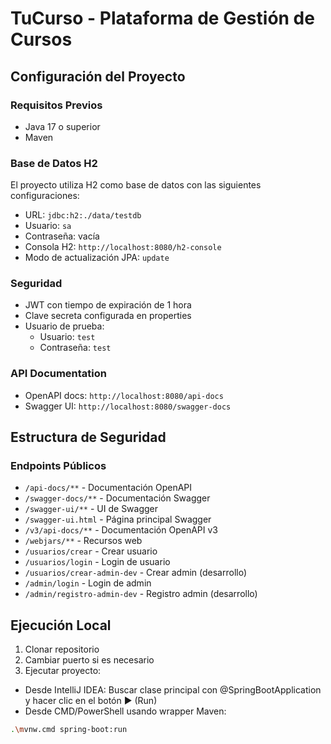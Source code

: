 # TuCurso - Plataforma de Gestión de Cursos

## Configuración del Proyecto

### Requisitos Previos
- Java 17 o superior
- Maven

### Base de Datos H2
El proyecto utiliza H2 como base de datos con las siguientes configuraciones:
- URL: `jdbc:h2:./data/testdb`
- Usuario: `sa`
- Contraseña: vacía
- Consola H2: `http://localhost:8080/h2-console`
- Modo de actualización JPA: `update`

### Seguridad
- JWT con tiempo de expiración de 1 hora
- Clave secreta configurada en properties
- Usuario de prueba:
    - Usuario: `test`
    - Contraseña: `test`

### API Documentation
- OpenAPI docs: `http://localhost:8080/api-docs`
- Swagger UI: `http://localhost:8080/swagger-docs`

## Estructura de Seguridad

### Endpoints Públicos
- `/api-docs/**` - Documentación OpenAPI
- `/swagger-docs/**` - Documentación Swagger
- `/swagger-ui/**` - UI de Swagger
- `/swagger-ui.html` - Página principal Swagger
- `/v3/api-docs/**` - Documentación OpenAPI v3
- `/webjars/**` - Recursos web
- `/usuarios/crear` - Crear usuario
- `/usuarios/login` - Login de usuario
- `/usuarios/crear-admin-dev` - Crear admin (desarrollo)
- `/admin/login` - Login de admin
- `/admin/registro-admin-dev` - Registro admin (desarrollo)

## Ejecución Local

1. Clonar repositorio
2. Cambiar puerto si es necesario
3. Ejecutar proyecto:
  - Desde IntelliJ IDEA: Buscar clase principal con @SpringBootApplication y hacer clic en el botón ▶ (Run)
  - Desde CMD/PowerShell usando wrapper Maven:
```bash
.\mvnw.cmd spring-boot:run